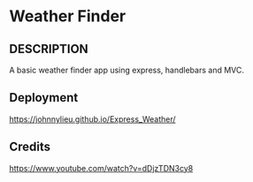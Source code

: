 # Weather Finder

## DESCRIPTION
A basic weather finder app using express, handlebars and MVC.

## Deployment
https://johnnylieu.github.io/Express_Weather/

## Credits
https://www.youtube.com/watch?v=dDjzTDN3cy8